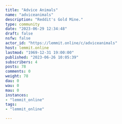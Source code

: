```yaml
---
title: "Advice Animals" 
name: "adviceanimals"
description: "Reddit's Gold Mine."
type: community
date: "2023-06-29 12:34:48"
draft: false
nsfw: false
actor_id: "https://lemmit.online/c/adviceanimals"
host: lemmit.online
lastmod: "1969-12-31 19:00:00"
published: "2023-06-26 10:05:39"
subscribers: 4
posts: 78
comments: 0
weight: 78
dau: 0
wau: 0
mau: 0
instances:
- "lemmit_online"
tags: 
- "lemmit_online"

---
```

